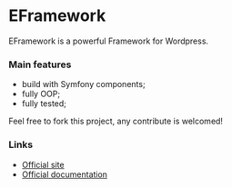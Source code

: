 # EFramework
EFramework is a powerful Framework for Wordpress.

### Main features
- build with Symfony components;
- fully OOP;
- fully tested;

Feel free to fork this project, any contribute is welcomed!

### Links

- [Official site](http://eframework.cloud/)
- [Official documentation](http://eframework.cloud/documentation/index.html)